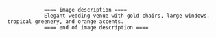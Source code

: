 
                ==== image description ====
                Elegant wedding venue with gold chairs, large windows, tropical greenery, and orange accents.
                ==== end of image description ====
                